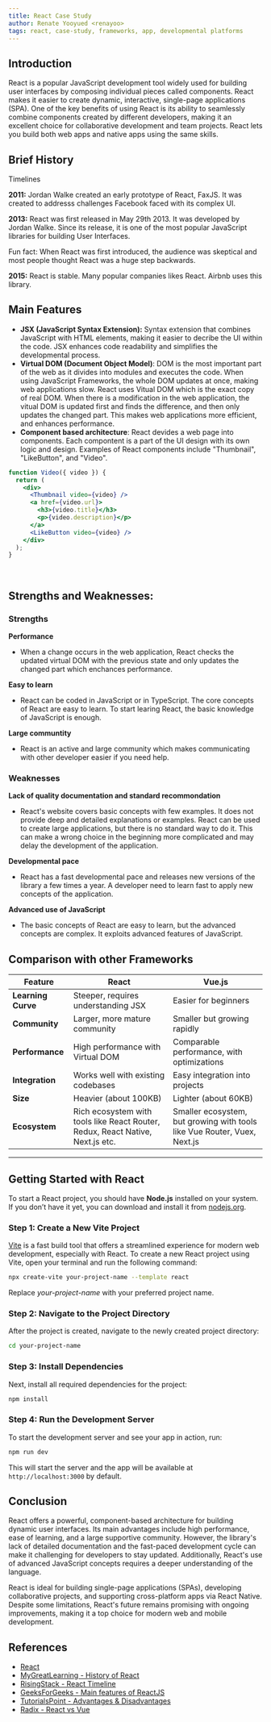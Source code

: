 ```yaml
---
title: React Case Study
author: Renate Yooyued <renayoo>
tags: react, case-study, frameworks, app, developmental platforms
---
```


## Introduction

React is a popular JavaScript development tool widely used for building user interfaces by composing individual pieces called components. React makes it easier to create dynamic, interactive, single-page applications (SPA). One of the key benefits of using React is its ability to seamlessly combine components created by different developers, making it an excellent choice for collaborative development and team projects. React lets you build both web apps and native apps using the same skills. 

## Brief History
Timelines   

**2011:** Jordan Walke created an early prototype of React, FaxJS. It was created to addresss challenges Facebook faced with its complex UI.  

**2013:** React was first released in May 29th 2013. It was developed by Jordan Walke. Since its release, it is one of the most popular JavaScript libraries for building User Interfaces. 
  
  Fun fact: When React was first introduced, the audience was skeptical and most people thought React was a huge step backwards. 

**2015:** React is stable. Many popular companies likes React. Airbnb uses this library. 



## Main Features
- **JSX (JavaScript Syntax Extension):** Syntax extension that combines JavaScript with HTML elements, making it easier to decribe the UI within the code. JSX enhances code readability and simplifies the developmental process.
- **Virtual DOM (Document Object Model)**: DOM is the most important part of the web as it divides into modules and executes the code. When using JavaScript Frameworks, the whole DOM updates at once, making web applications slow. React uses Vitual DOM which is the exact copy of real DOM. When there is a modification in the web application, the vitual DOM is updated first and finds the difference, and then only updates the changed part. This makes web applications more efficient, and enhances performance. 
- **Component based architecture**: React devides a web page into components. Each compontent is a part of the UI design with its own logic and design. Examples of React components include "Thumbnail", "LikeButton", and "Video".


```jsx
function Video({ video }) {
  return (
    <div>
      <Thumbnail video={video} />
      <a href={video.url}>
        <h3>{video.title}</h3>
        <p>{video.description}</p>
      </a>
      <LikeButton video={video} />
    </div>
  );
}
```
<br>

## Strengths and Weaknesses:

### Strengths

**Performance**
 - When a change occurs in the web application, React checks the updated virtual DOM with the previous state and only updates the changed part which enchances performance. 

**Easy to learn**
- React can be coded in JavaScript or in TypeScript. The core concepts of React are easy to learn. To start learing React, the basic knowledge of JavaScript is enough. 

**Large communtity** 
 - React is an active and large community which makes communicating with other developer easier if you need help. 

### Weaknesses

**Lack of quality documentation and standard recommondation** 
 - React's website covers basic concepts with few examples. It does not provide deep and detailed explanations or examples. React can be used to create large applications, but there is no standard way to do it. This can make a wrong choice in the beginning more complicated and may delay the development of the application.

 **Developmental pace**
 - React has a fast developmental pace and releases new versions of the library a few times a year. A developer need to learn fast to apply new concepts of the application.

 **Advanced use of JavaScript**
 - The basic concepts of React are easy to learn, but the advanced concepts are complex. It exploits advanced features of JavaScript. 


## Comparison with other Frameworks

| Feature            | React                                  | Vue.js                                  |
|--------------------|----------------------------------------|-----------------------------------------|
| **Learning Curve**  | Steeper, requires understanding JSX    | Easier for beginners                   |
| **Community**       | Larger, more mature community          | Smaller but growing rapidly             |
| **Performance**     | High performance with Virtual DOM      | Comparable performance, with optimizations |
| **Integration**     | Works well with existing codebases     | Easy integration into projects         |
| **Size**            | Heavier (about 100KB)                  | Lighter (about 60KB)                   |
**Ecosystem**|Rich ecosystem with tools like React Router, Redux, React Native, Next.js etc. | Smaller ecosystem, but growing with tools like Vue Router, Vuex, Next.js
---

## Getting Started with React

To start a React project, you should have **Node.js** installed on your system. If you don’t have it yet, you can download and install it from [nodejs.org](https://nodejs.org/).

### Step 1: Create a New Vite Project

[Vite](https://vitejs.dev/) is a fast build tool that offers a streamlined experience for modern web development, especially with React. To create a new React project using Vite, open your terminal and run the following command:

```bash
npx create-vite your-project-name --template react
```

Replace _your-project-name_ with your preferred project name.

### Step 2: Navigate to the Project Directory

After the project is created, navigate to the newly created project directory:

```bash
cd your-project-name
```

### Step 3: Install Dependencies

Next, install all required dependencies for the project:

```bash
npm install
```

### Step 4: Run the Development Server

To start the development server and see your app in action, run:

```bash
npm run dev
```

This will start the server and the app will be available at `http://localhost:3000` by default.


## Conclusion

React offers a powerful, component-based architecture for building dynamic user interfaces. Its main advantages include high performance, ease of learning, and a large supportive community. However, the library's lack of detailed documentation and the fast-paced development cycle can make it challenging for developers to stay updated. Additionally, React's use of advanced JavaScript concepts requires a deeper understanding of the language.

React is ideal for building single-page applications (SPAs), developing collaborative projects, and supporting cross-platform apps via React Native. Despite some limitations, React's future remains promising with ongoing improvements, making it a top choice for modern web and mobile development.



## References

- [React](https://react.dev/)
- [MyGreatLearning - History of React](https://www.mygreatlearning.com/react-js/tutorials/history-of-reactjs)
- [RisingStack - React Timeline](https://blog.risingstack.com/the-history-of-react-js-on-a-timeline/#:~:text=2013%20%E2%80%93%20The%20year%20of%20the,2016%20%E2%80%93%20React%20gets%20mainstream)  
- [GeeksForGeeks - Main features of ReactJS](https://www.geeksforgeeks.org/what-are-the-features-of-reactjs/?utm_source=chatgpt.com)
- [TutorialsPoint - Advantages & Disadvantages](https://www.tutorialspoint.com/reactjs/reactjs_advantages_and_disadvantages.htm?utm_source=chatgpt.com)
 - [Radix - React vs Vue](https://radixweb.com/blog/react-vs-vue)